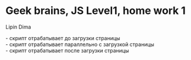 # Geek brains, JS Level1, home work 1
Lipin Dima

<script src="script.js"></script> - скрипт отрабатывает до загрузки страницы<br>
<script src="script.js" async></script> - скрипт отрабатывает параллельно с загрузкой страницы<br>
<script src="script.js" defer></script> - скрипт отрабатывает после загрузки страницы
